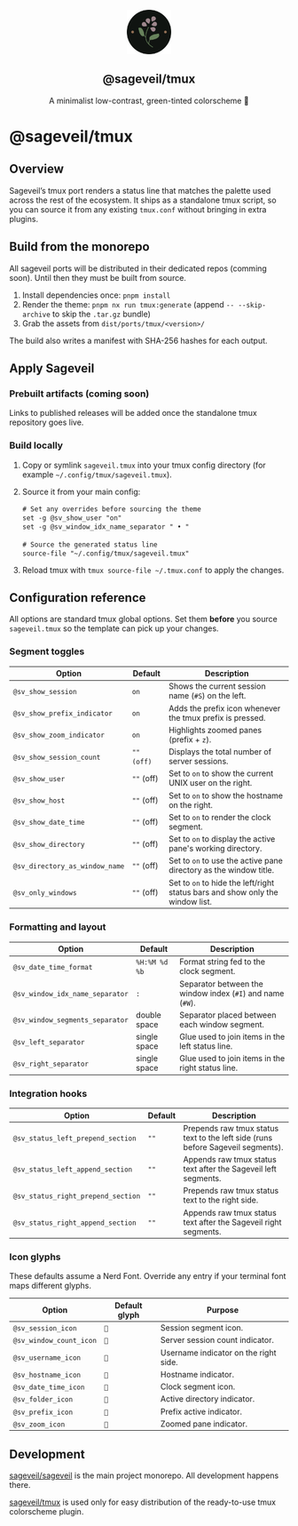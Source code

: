 <p align="center">
    <img src="../../../assets/sageveil-logo.png" width="80" />
    <h2 align="center">@sageveil/tmux</h2>
</p>

<p align="center">A minimalist low-contrast, green-tinted colorscheme 🌱</p>

# @sageveil/tmux

## Overview

Sageveil’s tmux port renders a status line that matches the palette used across the rest of the ecosystem. It ships as a standalone tmux script, so you can source it from any existing `tmux.conf` without bringing in extra plugins.

## Build from the monorepo

All sageveil ports will be distributed in their dedicated repos (comming soon). Until then they must be built from source.

1. Install dependencies once: `pnpm install`
2. Render the theme: `pnpm nx run tmux:generate` (append `-- --skip-archive` to skip the `.tar.gz` bundle)
3. Grab the assets from `dist/ports/tmux/<version>/`

The build also writes a manifest with SHA-256 hashes for each output.

## Apply Sageveil

### Prebuilt artifacts (coming soon)

Links to published releases will be added once the standalone tmux repository goes live.

### Build locally

1. Copy or symlink `sageveil.tmux` into your tmux config directory (for example `~/.config/tmux/sageveil.tmux`).
2. Source it from your main config:

   ```tmux
   # Set any overrides before sourcing the theme
   set -g @sv_show_user "on"
   set -g @sv_window_idx_name_separator " • "

   # Source the generated status line
   source-file "~/.config/tmux/sageveil.tmux"
   ```

3. Reload tmux with `tmux source-file ~/.tmux.conf` to apply the changes.

## Configuration reference

All options are standard tmux global options. Set them **before** you source `sageveil.tmux` so the template can pick up your changes.

### Segment toggles

| Option | Default | Description |
| --- | --- | --- |
| `@sv_show_session` | `on` | Shows the current session name (`#S`) on the left. |
| `@sv_show_prefix_indicator` | `on` | Adds the prefix icon whenever the tmux prefix is pressed. |
| `@sv_show_zoom_indicator` | `on` | Highlights zoomed panes (prefix + `z`). |
| `@sv_show_session_count` | `"" (off)` | Displays the total number of server sessions. |
| `@sv_show_user` | `""` (off) | Set to `on` to show the current UNIX user on the right. |
| `@sv_show_host` | `""` (off) | Set to `on` to show the hostname on the right. |
| `@sv_show_date_time` | `""` (off) | Set to `on` to render the clock segment. |
| `@sv_show_directory` | `""` (off) | Set to `on` to display the active pane's working directory. |
| `@sv_directory_as_window_name` | `""` (off) | Set to `on` to use the active pane directory as the window title. |
| `@sv_only_windows` | `""` (off) | Set to `on` to hide the left/right status bars and show only the window list. |

### Formatting and layout

| Option | Default | Description |
| --- | --- | --- |
| `@sv_date_time_format` | `%H:%M %d %b` | Format string fed to the clock segment. |
| `@sv_window_idx_name_separator` | `:` | Separator between the window index (`#I`) and name (`#W`). |
| `@sv_window_segments_separator` | double space | Separator placed between each window segment. |
| `@sv_left_separator` | single space | Glue used to join items in the left status line. |
| `@sv_right_separator` | single space | Glue used to join items in the right status line. |

### Integration hooks

| Option | Default | Description |
| --- | --- | --- |
| `@sv_status_left_prepend_section` | `""` | Prepends raw tmux status text to the left side (runs before Sageveil segments). |
| `@sv_status_left_append_section` | `""` | Appends raw tmux status text after the Sageveil left segments. |
| `@sv_status_right_prepend_section` | `""` | Prepends raw tmux status text to the right side. |
| `@sv_status_right_append_section` | `""` | Appends raw tmux status text after the Sageveil right segments. |

### Icon glyphs

These defaults assume a Nerd Font. Override any entry if your terminal font maps different glyphs.

| Option | Default glyph | Purpose |
| --- | --- | --- |
| `@sv_session_icon` | `󰕰` | Session segment icon. |
| `@sv_window_count_icon` | `󰕢` | Server session count indicator. |
| `@sv_username_icon` | `` | Username indicator on the right side. |
| `@sv_hostname_icon` | `󰒋` | Hostname indicator. |
| `@sv_date_time_icon` | `󰃰` | Clock segment icon. |
| `@sv_folder_icon` | `` | Active directory indicator. |
| `@sv_prefix_icon` | `󰘳` | Prefix active indicator. |
| `@sv_zoom_icon` | `󰁌` | Zoomed pane indicator. |

## Development

[sageveil/sageveil](https://github.com/sageveil/sageveil) is the main project monorepo. All development happens there.

[sageveil/tmux](https://github.com/sageveil/tmux) is used only for easy distribution of the ready-to-use tmux colorscheme plugin.
